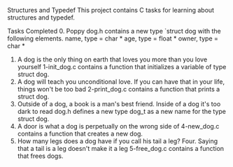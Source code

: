 Structures and Typedef
This project contains C tasks for learning about structures and typedef.

Tasks Completed
 0. Poppy
dog.h contains a new type `struct dog with the following elements.
name, type = char *
age, type = float *
owner, type = char *
 1. A dog is the only thing on earth that loves you more than you love yourself
1-init_dog.c contains a function that initializes a variable of type struct dog.
 2. A dog will teach you unconditional love. If you can have that in your life, things won't be too bad
2-print_dog.c contains a function that prints a struct dog.
 3. Outside of a dog, a book is a man's best friend. Inside of a dog it's too dark to read
dog.h defines a new type dog_t as a new name for the type struct dog.
 4. A door is what a dog is perpetually on the wrong side of
4-new_dog.c contains a function that creates a new dog.
 5. How many legs does a dog have if you call his tail a leg? Four. Saying that a tail is a leg doesn't make it a leg
5-free_dog.c contains a function that frees dogs.
